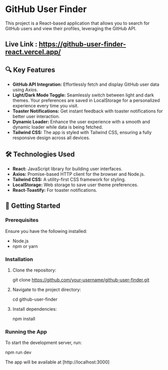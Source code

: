 # GitHub User Finder

This project is a React-based application that allows you to search for GitHub users and view their profiles, leveraging the GitHub API. 

## Live Link : https://github-user-finder-react.vercel.app/


## 🔍 Key Features

- **GitHub API Integration:** Effortlessly fetch and display GitHub user data using Axios.
- **Light/Dark Mode Toggle:** Seamlessly switch between light and dark themes. Your preferences are saved in LocalStorage for a personalized experience every time you visit.
- **Toaster Notifications:** Get instant feedback with toaster notifications for better user interaction.
- **Dynamic Loader:** Enhance the user experience with a smooth and dynamic loader while data is being fetched.
- **Tailwind CSS:** The app is styled with Tailwind CSS, ensuring a fully responsive design across all devices.

## 🛠️ Technologies Used

- **React:** JavaScript library for building user interfaces.
- **Axios:** Promise-based HTTP client for the browser and Node.js.
- **Tailwind CSS:** A utility-first CSS framework for styling.
- **LocalStorage:** Web storage to save user theme preferences.
- **React-Toastify:** For toaster notifications.
  
## 🚀 Getting Started

### Prerequisites

Ensure you have the following installed:

- Node.js
- npm or yarn

### Installation

1. Clone the repository:

   git clone https://github.com/your-username/github-user-finder.git

2. Navigate to the project directory:

   cd github-user-finder

3. Install dependencies:

   npm install
  
### Running the App

To start the development server, run:

npm run dev  

The app will be available at [http://localhost:3000]
